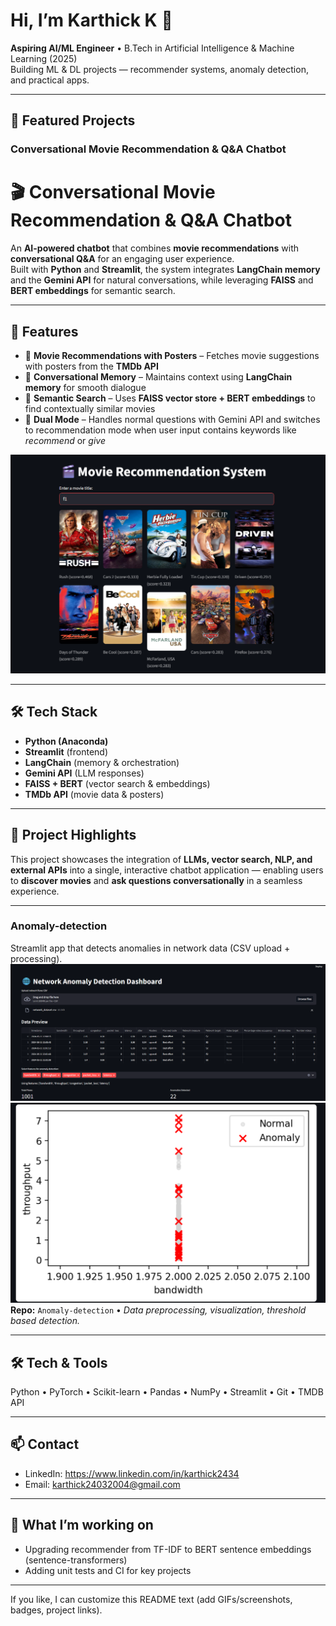 # Hi, I’m Karthick K 👋
**Aspiring AI/ML Engineer** • B.Tech in Artificial Intelligence & Machine Learning (2025)  
Building ML & DL projects — recommender systems, anomaly detection, and practical apps.


---

## 🔭 Featured Projects
### Conversational Movie Recommendation & Q&A Chatbot
# 🎬 Conversational Movie Recommendation & Q&A Chatbot  

An **AI-powered chatbot** that combines **movie recommendations** with **conversational Q&A** for an engaging user experience.  
Built with **Python** and **Streamlit**, the system integrates **LangChain memory** and the **Gemini API** for natural conversations, while leveraging **FAISS** and **BERT embeddings** for semantic search.  

---

## 🔑 Features  
- 🎥 **Movie Recommendations with Posters** – Fetches movie suggestions with posters from the **TMDb API**  
- 🧠 **Conversational Memory** – Maintains context using **LangChain memory** for smooth dialogue  
- 🔎 **Semantic Search** – Uses **FAISS vector store + BERT embeddings** to find contextually similar movies  
- 💬 **Dual Mode** – Handles normal questions with Gemini API and switches to recommendation mode when user input contains keywords like *recommend* or *give*

![Frontend Screenshot](frontend%20screenshot.png)

---

## 🛠️ Tech Stack  
- **Python (Anaconda)**  
- **Streamlit** (frontend)  
- **LangChain** (memory & orchestration)  
- **Gemini API** (LLM responses)  
- **FAISS + BERT** (vector search & embeddings)  
- **TMDb API** (movie data & posters)  

---

## 🚀 Project Highlights  
This project showcases the integration of **LLMs, vector search, NLP, and external APIs** into a single, interactive chatbot application — enabling users to **discover movies** and **ask questions conversationally** in a seamless experience.  

---

### Anomaly-detection
Streamlit app that detects anomalies in network data (CSV upload + processing). 
![Anomaly Detection Screenshot 1](scrennshot1.png)
![Anomaly Detection Screenshot 2](screenshot2.png)
**Repo:** `Anomaly-detection` • *Data preprocessing, visualization, threshold based detection.*





---

## 🛠️ Tech & Tools
Python • PyTorch • Scikit-learn • Pandas • NumPy • Streamlit • Git  • TMDB API

---

## 📫 Contact
- LinkedIn: https://www.linkedin.com/in/karthick2434  
- Email: karthick24032004@gmail.com

---

## 🔁 What I’m working on
- Upgrading recommender from TF-IDF to BERT sentence embeddings (sentence-transformers)
- Adding unit tests and CI for key projects

---

If you like, I can customize this README text (add GIFs/screenshots, badges, project links).
